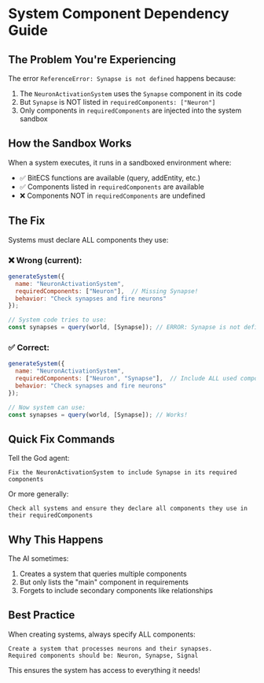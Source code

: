 # System Component Dependency Guide

## The Problem You're Experiencing

The error `ReferenceError: Synapse is not defined` happens because:
1. The `NeuronActivationSystem` uses the `Synapse` component in its code
2. But `Synapse` is NOT listed in `requiredComponents: ["Neuron"]`
3. Only components in `requiredComponents` are injected into the system sandbox

## How the Sandbox Works

When a system executes, it runs in a sandboxed environment where:
- ✅ BitECS functions are available (query, addEntity, etc.)
- ✅ Components listed in `requiredComponents` are available
- ❌ Components NOT in `requiredComponents` are undefined

## The Fix

Systems must declare ALL components they use:

### ❌ Wrong (current):
```javascript
generateSystem({
  name: "NeuronActivationSystem",
  requiredComponents: ["Neuron"],  // Missing Synapse!
  behavior: "Check synapses and fire neurons"
});

// System code tries to use:
const synapses = query(world, [Synapse]); // ERROR: Synapse is not defined
```

### ✅ Correct:
```javascript
generateSystem({
  name: "NeuronActivationSystem", 
  requiredComponents: ["Neuron", "Synapse"],  // Include ALL used components
  behavior: "Check synapses and fire neurons"
});

// Now system can use:
const synapses = query(world, [Synapse]); // Works!
```

## Quick Fix Commands

Tell the God agent:
```
Fix the NeuronActivationSystem to include Synapse in its required components
```

Or more generally:
```
Check all systems and ensure they declare all components they use in their requiredComponents
```

## Why This Happens

The AI sometimes:
1. Creates a system that queries multiple components
2. But only lists the "main" component in requirements
3. Forgets to include secondary components like relationships

## Best Practice

When creating systems, always specify ALL components:
```
Create a system that processes neurons and their synapses.
Required components should be: Neuron, Synapse, Signal
```

This ensures the system has access to everything it needs!
